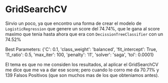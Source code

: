 # GridSearchCV

Sirvio un poco, ya que encontro una forma de crear el modelo de `LogisticRegression` que genere un score del 74.74%, que le gana al score maximo que tenia hasta ahora que era con `DecissionTreeClassifier` con un 74.52%

Best Parameters: {'C': 0.1, 'class_weight': 'balanced', 'fit_intercept': True, 'l1_ratio': 0.5, 'max_iter': 100, 'penalty': 'l1', 'solver': 'saga', 'tol': 0.0001}


El tema es que no me considen los resultados, al aplicar el GridSearchCV me dice que me va a dar ese score; pero cuando lo corro me da 70.71% y 139 Falsos Positivos (que son muchos mas de los que obteniamos antes).